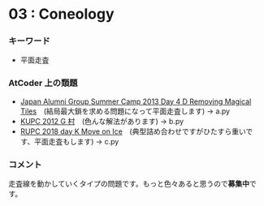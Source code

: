 # 03 : Coneology

### キーワード

- 平面走査

### AtCoder 上の類題

- [Japan Alumni Group Summer Camp 2013 Day 4 D Removing Magical Tiles](https://atcoder.jp/contests/jag2013summer-day4/tasks/icpc2013summer_day4_d)　(結局最大鎖を求める問題になって平面走査します) -> a.py
- [KUPC 2012 G 村](https://atcoder.jp/contests/kupc2012/tasks/kupc2012_7)　(色んな解法があります) -> b.py
- [RUPC 2018 day K Move on Ice](https://onlinejudge.u-aizu.ac.jp/beta/room.html#RitsCamp18Day2/problems/K)　(典型詰め合わせですがひたすら重いです、平面走査もします) -> c.py

### コメント

走査線を動かしていくタイプの問題です。もっと色々あると思うので**募集中**です。